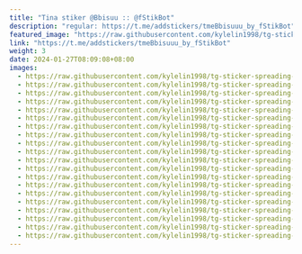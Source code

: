 ```yaml
---
title: "Tina stiker @Bbisuu :: @fStikBot"
description: "regular: https://t.me/addstickers/tmeBbisuuu_by_fStikBot"
featured_image: "https://raw.githubusercontent.com/kylelin1998/tg-sticker-spreading-worldwide-images/main/img/7bd2a1e3-f771-47f2-9dbe-6591eabd7f7f.jpg"
link: "https://t.me/addstickers/tmeBbisuuu_by_fStikBot"
weight: 3
date: 2024-01-27T08:09:08+08:00
images:
  - https://raw.githubusercontent.com/kylelin1998/tg-sticker-spreading-worldwide-images/main/img/7bd2a1e3-f771-47f2-9dbe-6591eabd7f7f.jpg
  - https://raw.githubusercontent.com/kylelin1998/tg-sticker-spreading-worldwide-images/main/img/42228b66-e29e-4fb5-87dd-1286cb0c49b7.jpg
  - https://raw.githubusercontent.com/kylelin1998/tg-sticker-spreading-worldwide-images/main/img/bdb8d6cc-e4dc-48ec-8c41-11ebaf75a063.jpg
  - https://raw.githubusercontent.com/kylelin1998/tg-sticker-spreading-worldwide-images/main/img/a24ff66c-c38b-49f7-bb32-7fbb9fac2368.jpg
  - https://raw.githubusercontent.com/kylelin1998/tg-sticker-spreading-worldwide-images/main/img/1de1f69f-0463-40c5-ac2f-100f14a90159.jpg
  - https://raw.githubusercontent.com/kylelin1998/tg-sticker-spreading-worldwide-images/main/img/57c86c69-3e56-48ce-95da-52c76542b261.jpg
  - https://raw.githubusercontent.com/kylelin1998/tg-sticker-spreading-worldwide-images/main/img/98333175-8a0c-4f2a-abe3-dd42dbf984a4.jpg
  - https://raw.githubusercontent.com/kylelin1998/tg-sticker-spreading-worldwide-images/main/img/e3fe6a6b-d8a6-463b-a7a7-f012c00e4738.jpg
  - https://raw.githubusercontent.com/kylelin1998/tg-sticker-spreading-worldwide-images/main/img/ecf50c08-be76-4e8b-a6f3-cff27e498d8a.jpg
  - https://raw.githubusercontent.com/kylelin1998/tg-sticker-spreading-worldwide-images/main/img/f7217f1e-23d6-457d-be6c-99f81cd127ed.jpg
  - https://raw.githubusercontent.com/kylelin1998/tg-sticker-spreading-worldwide-images/main/img/21b48e0c-1156-4050-a6f7-93a35de16ab7.jpg
  - https://raw.githubusercontent.com/kylelin1998/tg-sticker-spreading-worldwide-images/main/img/bcdcfd26-cc8e-4105-8a13-4cf66e0f09fb.jpg
  - https://raw.githubusercontent.com/kylelin1998/tg-sticker-spreading-worldwide-images/main/img/08ecee07-ac19-4a91-b4c3-ba9fa681cf51.jpg
  - https://raw.githubusercontent.com/kylelin1998/tg-sticker-spreading-worldwide-images/main/img/2cdc600b-884a-47a9-82c2-00aba93a7b32.jpg
  - https://raw.githubusercontent.com/kylelin1998/tg-sticker-spreading-worldwide-images/main/img/9456a8fb-4d2d-48be-9ab7-6d6213a2bfba.jpg
  - https://raw.githubusercontent.com/kylelin1998/tg-sticker-spreading-worldwide-images/main/img/3def4936-4a14-4ed4-80e1-0addeeb54f7b.jpg
  - https://raw.githubusercontent.com/kylelin1998/tg-sticker-spreading-worldwide-images/main/img/31979bc5-499c-49dd-8c19-eacf4bd97b4b.jpg
  - https://raw.githubusercontent.com/kylelin1998/tg-sticker-spreading-worldwide-images/main/img/fc0e1258-3bc4-421e-ba12-fefa20c4ea86.jpg
  - https://raw.githubusercontent.com/kylelin1998/tg-sticker-spreading-worldwide-images/main/img/a6eaf8b8-752f-42a9-945f-985c48c64903.jpg
  - https://raw.githubusercontent.com/kylelin1998/tg-sticker-spreading-worldwide-images/main/img/0a7380f2-1edf-4b9f-beb7-675c996cf8ee.jpg
---
```

